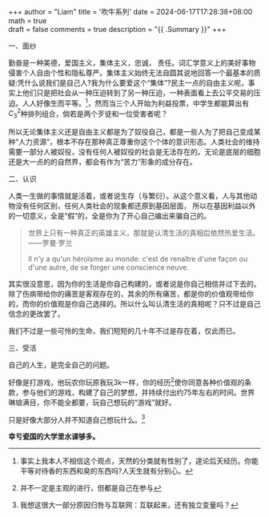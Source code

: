 +++
author = "Liam"
title = '吹牛系列'
date = 2024-06-17T17:28:38+08:00
math = true                                
draft = false
comments = true
description = "{{ .Summary }}"
+++

一、面纱

勤奋是一种美德，爱国主义，集体主义，忠诚， 责任。词汇学意义上的美好事物侵害个人自由个性和隐私尊严。集体主义始终无法自圆其说地回答一个最基本的质疑:凭什么说我们是自己人?我为什么要爱这个“集体”?民主一点的自由主义呢，事实上他们只是把社会从一种压迫转到了另一种压迫，一种表面看上去公平交易的压迫。人人好像生而平等。[^1]，然而当三个人开始为利益投票，中学生都能算出有$C_3^2$种排列组合，倘若是两个歹徒和一位受害者呢？

所以无论集体主义还是自由主义都是为了奴役自己，都是一些人为了把自己变成某种“人力资源”，根本不存在那种真正尊重你这个个体的意识形态。人类社会的维持需要一部分人被奴役，没有任何人被奴役的社会是无法存在的。无论是底层的细胞还是大一点的的自然界，都会有作为“苦力”形象的成分存在。

二、认识

人类一生做的事情就是活着，或者说生存（与繁衍）。从这个意义看，人与其他动物没有任何区别，任何人类社会的现象都还原到基因层面， 所以在基因利益以外的一切意义，全是“假”的，全是你为了开心自己编出来骗自己的。

> 世界上只有一种真正的英雄主义，那就是认清生活的真相后依然热爱生活。——罗曼·罗兰
>
> Il n'y a qu'un héroïsme au monde: c'est de renaître d'une façon ou d'une autre, de se forger une conscience neuve.
>

其实很没意思，因为你的生活是你自己构建的，或者说是你自己相信并过下去的。除了伤病带给你的痛苦是客观存在的，其余的所有痛苦，都是你的价值观带给你的，而你的价值观是你自己选择的。所以什么叫认清生活的真相呢？只不过是自己信念的更改罢了。

我们不过是一些可怜的生命，我们短短的几十年不过是存在着，仅此而已。

三、受活

自己的人生，是完全自己的问题。

好像是打游戏，他玩农你玩原我玩3k一样，你的经历[^2]使你同意各种价值观的条款，参与他们的游戏，构建了自己的梦想，并持续付出约75年左右的时间。世界琳琅满目，你不能全都要，玩自己想玩的“游戏”就好。

只是好像大部分人并不知道自己想玩什么。[^3]

**幸亏瓷国的大学里水课够多。**



[^1]: 事实上我本人不相信这个观点，天然的分类就有性别了，遑论后天经历。你能平等对待香的东西和臭的东西吗?人天生就有分别心。
[^2]:并不一定是主观的进行，但都是自己在参与
[^3]:我想这很大一部分原因归咎与互联网：互联起来，还有独立变量吗？
